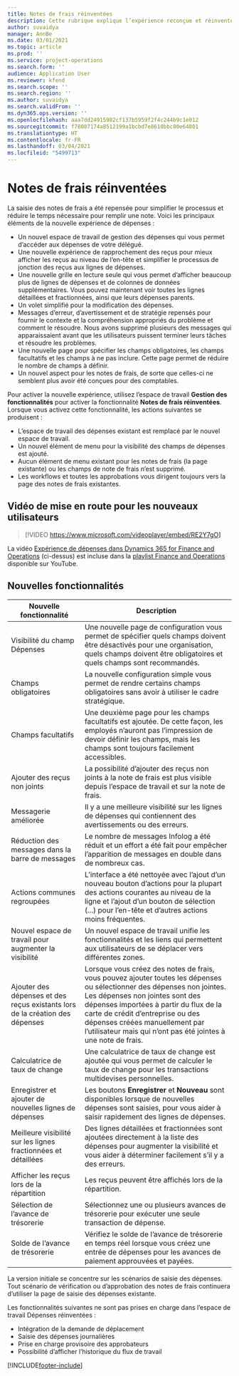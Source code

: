 ```yaml
---
title: Notes de frais réinventées
description: Cette rubrique explique l’expérience reconçue et réinventée pour la saisie de notes de frais.
author: suvaidya
manager: AnnBe
ms.date: 03/01/2021
ms.topic: article
ms.prod: ''
ms.service: project-operations
ms.search.form: ''
audience: Application User
ms.reviewer: kfend
ms.search.scope: ''
ms.search.region: ''
ms.author: suvaidya
ms.search.validFrom: ''
ms.dyn365.ops.version: ''
ms.openlocfilehash: aaa7dd24915982cf137b5959f2f4c244b9c1e012
ms.sourcegitcommit: f78087174a8512199a1bcbd7e8610bbc80e64801
ms.translationtype: HT
ms.contentlocale: fr-FR
ms.lasthandoff: 03/04/2021
ms.locfileid: "5499713"
---
```

# <a name="expense-reports-reimagined"></a>Notes de frais réinventées

La saisie des notes de frais a été repensée pour simplifier le processus et réduire le temps nécessaire pour remplir une note. Voici les principaux éléments de la nouvelle expérience de dépenses :

- Un nouvel espace de travail de gestion des dépenses qui vous permet d’accéder aux dépenses de votre délégué.
- Une nouvelle expérience de rapprochement des reçus pour mieux afficher les reçus au niveau de l’en-tête et simplifier le processus de jonction des reçus aux lignes de dépenses.
- Une nouvelle grille en lecture seule qui vous permet d’afficher beaucoup plus de lignes de dépenses et de colonnes de données supplémentaires. Vous pouvez maintenant voir toutes les lignes détaillées et fractionnées, ainsi que leurs dépenses parents.
- Un volet simplifié pour la modification des dépenses.
- Messages d’erreur, d’avertissement et de stratégie repensés pour fournir le contexte et la compréhension appropriés du problème et comment le résoudre. Nous avons supprimé plusieurs des messages qui apparaissaient avant que les utilisateurs puissent terminer leurs tâches et résoudre les problèmes.
- Une nouvelle page pour spécifier les champs obligatoires, les champs facultatifs et les champs à ne pas inclure. Cette page permet de réduire le nombre de champs à définir.
- Un nouvel aspect pour les notes de frais, de sorte que celles-ci ne semblent plus avoir été conçues pour des comptables.

Pour activer la nouvelle expérience, utilisez l’espace de travail **Gestion des fonctionnalités** pour activer la fonctionnalité **Notes de frais réinventées**. Lorsque vous activez cette fonctionnalité, les actions suivantes se produisent :

- L’espace de travail des dépenses existant est remplacé par le nouvel espace de travail.
- Un nouvel élément de menu pour la visibilité des champs de dépenses est ajouté.
- Aucun élément de menu existant pour les notes de frais (la page existante) ou les champs de note de frais n’est supprimé.
- Les workflows et toutes les approbations vous dirigent toujours vers la page des notes de frais existantes.

## <a name="getting-started-video-for-new-users"></a>Vidéo de mise en route pour les nouveaux utilisateurs

> [!VIDEO https://www.microsoft.com/videoplayer/embed/RE2Y7gO]

La vidéo [Expérience de dépenses dans Dynamics 365 for Finance and Operations](https://youtu.be/Ocy-MsTvEE0) (ci-dessus) est incluse dans la [playlist Finance and Operations](https://www.youtube.com/playlist?list=PLcakwueIHoT_SYfIaPGoOhloFoCXiUSyW) disponible sur YouTube.

## <a name="new-features"></a>Nouvelles fonctionnalités

| Nouvelle fonctionnalité | Description |
|---|----|
| Visibilité du champ Dépenses | Une nouvelle page de configuration vous permet de spécifier quels champs doivent être désactivés pour une organisation, quels champs doivent être obligatoires et quels champs sont recommandés. |
| Champs obligatoires | La nouvelle configuration simple vous permet de rendre certains champs obligatoires sans avoir à utiliser le cadre stratégique. |
| Champs facultatifs | Une deuxième page pour les champs facultatifs est ajoutée. De cette façon, les employés n’auront pas l’impression de devoir définir les champs, mais les champs sont toujours facilement accessibles. |
| Ajouter des reçus non joints | La possibilité d’ajouter des reçus non joints à la note de frais est plus visible depuis l’espace de travail et sur la note de frais. |
| Messagerie améliorée | Il y a une meilleure visibilité sur les lignes de dépenses qui contiennent des avertissements ou des erreurs. |
| Réduction des messages dans la barre de messages| Le nombre de messages Infolog a été réduit et un effort a été fait pour empêcher l’apparition de messages en double dans de nombreux cas. |
| Actions communes regroupées | L’interface a été nettoyée avec l’ajout d’un nouveau bouton d’actions pour la plupart des actions courantes au niveau de la ligne et l’ajout d’un bouton de sélection (...) pour l’en-tête et d’autres actions moins fréquentes. |
| Nouvel espace de travail pour augmenter la visibilité | Un nouvel espace de travail unifie les fonctionnalités et les liens qui permettent aux utilisateurs de se déplacer vers différentes zones. |
| Ajouter des dépenses et des reçus existants lors de la création des dépenses | Lorsque vous créez des notes de frais, vous pouvez ajouter toutes les dépenses ou sélectionner des dépenses non jointes. Les dépenses non jointes sont des dépenses importées à partir du flux de la carte de crédit d’entreprise ou des dépenses créées manuellement par l’utilisateur mais qui n’ont pas été jointes à une note de frais.|
| Calculatrice de taux de change | Une calculatrice de taux de change est ajoutée qui vous permet de calculer le taux de change pour les transactions multidevises personnelles. |
| Enregistrer et ajouter de nouvelles lignes de dépenses | Les boutons **Enregistrer** et **Nouveau** sont disponibles lorsque de nouvelles dépenses sont saisies, pour vous aider à saisir rapidement des lignes de dépenses. |
| Meilleure visibilité sur les lignes fractionnées et détaillées | Des lignes détaillées et fractionnées sont ajoutées directement à la liste des dépenses pour augmenter la visibilité et vous aider à déterminer facilement s’il y a des erreurs. |
| Afficher les reçus lors de la répartition | Les reçus peuvent être affichés lors de la répartition. |
| Sélection de l’avance de trésorerie | Sélectionnez une ou plusieurs avances de trésorerie pour exécuter une seule transaction de dépense. |
| Solde de l’avance de trésorerie | Vérifiez le solde de l’avance de trésorerie en temps réel lorsque vous créez une entrée de dépenses pour les avances de paiement approuvées et payées. |

La version initiale se concentre sur les scénarios de saisie des dépenses. Tout scénario de vérification ou d’approbation des notes de frais continuera d’utiliser la page de saisie des dépenses existante.

Les fonctionnalités suivantes ne sont pas prises en charge dans l’espace de travail Dépenses réinventées :

- Intégration de la demande de déplacement
- Saisie des dépenses journalières
- Prise en charge provisoire des approbateurs
- Possibilité d’afficher l’historique du flux de travail


[!INCLUDE[footer-include](../includes/footer-banner.md)]
